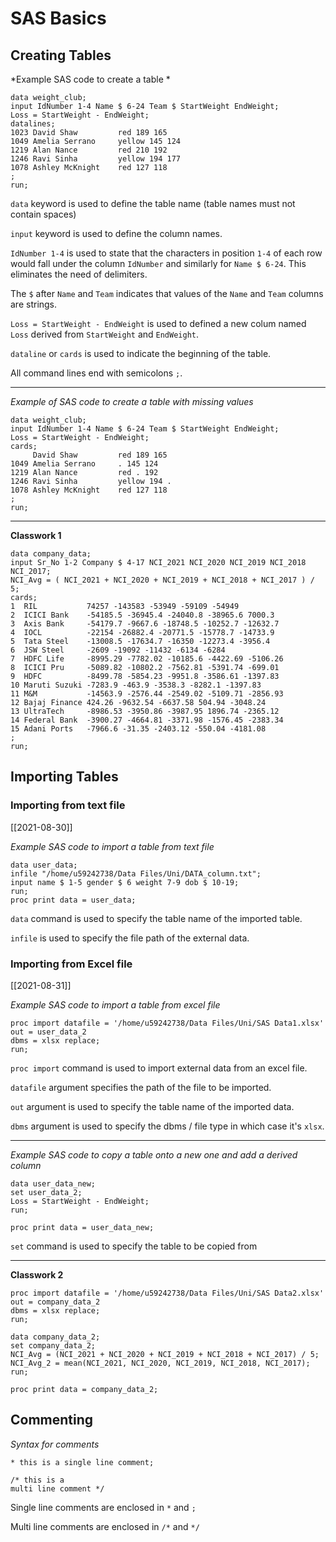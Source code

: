 # SAS Basics
## Creating Tables

*Example SAS code to create a table *

```sas
data weight_club;
input IdNumber 1-4 Name $ 6-24 Team $ StartWeight EndWeight;
Loss = StartWeight - EndWeight;
datalines;
1023 David Shaw         red 189 165
1049 Amelia Serrano     yellow 145 124
1219 Alan Nance         red 210 192
1246 Ravi Sinha         yellow 194 177
1078 Ashley McKnight    red 127 118
;
run;
```

`data` keyword is used to define the table name (table names must not contain spaces)

`input` keyword is used to define the column names.

`IdNumber 1-4` is used to state that the characters in position `1-4` of each row would fall under the column `IdNumber` and similarly for  `Name $ 6-24`. This eliminates the need of delimiters. 

The `$` after `Name` and `Team` indicates that values of the `Name` and `Team` columns are strings.

`Loss = StartWeight - EndWeight` is used to defined a new colum named `Loss` derived from `StartWeight` and `EndWeight`.

`dataline` or `cards` is used to indicate the beginning of the table.

All command lines end with semicolons `;`.

----
*Example of SAS code to create a table with missing values*

```sas
data weight_club;
input IdNumber 1-4 Name $ 6-24 Team $ StartWeight EndWeight;
Loss = StartWeight - EndWeight;
cards;
     David Shaw         red 189 165
1049 Amelia Serrano     . 145 124
1219 Alan Nance         red . 192
1246 Ravi Sinha         yellow 194 .
1078 Ashley McKnight    red 127 118
;
run;
```

----
**Classwork 1**
```sas
data company_data;
input Sr_No 1-2 Company $ 4-17 NCI_2021 NCI_2020 NCI_2019 NCI_2018 NCI_2017;
NCI_Avg = ( NCI_2021 + NCI_2020 + NCI_2019 + NCI_2018 + NCI_2017 ) / 5;
cards;
1  RIL           74257 -143583 -53949 -59109 -54949
2  ICICI Bank    -54185.5 -36945.4 -24040.8 -38965.6 7000.3
3  Axis Bank     -54179.7 -9667.6 -18748.5 -10252.7 -12632.7
4  IOCL          -22154 -26882.4 -20771.5 -15778.7 -14733.9
5  Tata Steel    -13008.5 -17634.7 -16350 -12273.4 -3956.4
6  JSW Steel     -2609 -19092 -11432 -6134 -6284
7  HDFC Life     -8995.29 -7782.02 -10185.6 -4422.69 -5106.26
8  ICICI Pru     -5089.82 -10802.2 -7562.81 -5391.74 -699.01
9  HDFC          -8499.78 -5854.23 -9951.8 -3586.61 -1397.83
10 Maruti Suzuki -7283.9 -463.9 -3538.3 -8282.1 -1397.83
11 M&M           -14563.9 -2576.44 -2549.02 -5109.71 -2856.93
12 Bajaj Finance 424.26 -9632.54 -6637.58 504.94 -3048.24
13 UltraTech     -8986.53 -3950.86 -3987.95 1896.74 -2365.12 
14 Federal Bank  -3900.27 -4664.81 -3371.98 -1576.45 -2383.34
15 Adani Ports   -7966.6 -31.35 -2403.12 -550.04 -4181.08
;
run;
```

## Importing Tables

### Importing from text file
[[2021-08-30]]

*Example SAS code to import a table from text file*

```sas
data user_data;
infile "/home/u59242738/Data Files/Uni/DATA_column.txt";
input name $ 1-5 gender $ 6 weight 7-9 dob $ 10-19;
run;
proc print data = user_data;
```

`data` command is used to specify the table name of the imported table.

`infile` is used to specify the file path of the external data. 

### Importing from Excel file
[[2021-08-31]]

*Example SAS code to import a table from excel file*

```sas
proc import datafile = '/home/u59242738/Data Files/Uni/SAS Data1.xlsx'
out = user_data_2
dbms = xlsx replace;
run;
```

`proc import` command is used to import external data from an excel file.

`datafile` argument specifies the path of the file to be imported. 

`out` argument is used to specify the table name of the imported data.

`dbms` argument is used to specify the dbms / file type in which case it's `xlsx`. 

----
*Example SAS code to copy a table onto a new one and add a derived column*

```sas
data user_data_new;
set user_data_2;
Loss = StartWeight - EndWeight;
run;

proc print data = user_data_new;
```

`set` command is used to  specify the table to be copied from 

----
**Classwork 2**
```sas
proc import datafile = '/home/u59242738/Data Files/Uni/SAS Data2.xlsx'
out = company_data_2
dbms = xlsx replace;
run;

data company_data_2;
set company_data_2;
NCI_Avg = (NCI_2021 + NCI_2020 + NCI_2019 + NCI_2018 + NCI_2017) / 5;
NCI_Avg_2 = mean(NCI_2021, NCI_2020, NCI_2019, NCI_2018, NCI_2017);
run;

proc print data = company_data_2;
```

## Commenting 
*Syntax for comments*

```sas
* this is a single line comment;

/* this is a 
multi line comment */
```

Single line comments are enclosed in `*` and `;`

Multi line comments are enclosed in `/*` and `*/`

